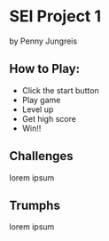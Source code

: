 # SEI Project 1

by Penny Jungreis

## How to Play:
* Click the start button
* Play game
* Level up
* Get high score
* Win!!

## Challenges

lorem ipsum 

## Trumphs

lorem ipsum
